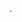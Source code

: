 <!--META {"title":"VSCode","tags":["software"],"createDate":1486909678456,"updateDate":1486909678456} -->
.